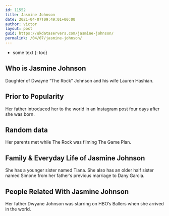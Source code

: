 ```yaml
---
id: 11552
title: Jasmine Johnson
date: 2021-04-07T09:49:01+00:00
author: victor
layout: post
guid: https://ukdataservers.com/jasmine-johnson/
permalink: /04/07/jasmine-johnson/
---
```


* some text
{: toc}


## Who is Jasmine Johnson



Daughter of Dwayne &#8220;The Rock&#8221; Johnson and his wife Lauren Hashian.

                
                
                
## Prior to Popularity



Her father introduced her to the world in an Instagram post four days after she was born.

                
                
                
## Random data



Her parents met while The Rock was filming The Game Plan.

                
                
                
## Family & Everyday Life of Jasmine Johnson



She has a younger sister named Tiana. She also has an older half sister named Simone from her father&#8217;s previous marriage to Dany Garcia.

                
                
                
## People Related With Jasmine Johnson



Her father Dwyane Johnson was starring on HBO&#8217;s Ballers when she arrived in the world.

                
              
            
          
          
          